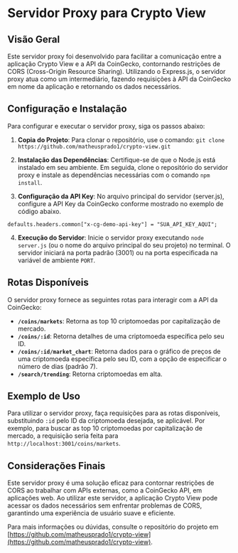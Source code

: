 # Servidor Proxy para Crypto View

## Visão Geral

Este servidor proxy foi desenvolvido para facilitar a comunicação entre a aplicação Crypto View e a API da CoinGecko, contornando restrições de CORS (Cross-Origin Resource Sharing). Utilizando o Express.js, o servidor proxy atua como um intermediário, fazendo requisições à API da CoinGecko em nome da aplicação e retornando os dados necessários.

## Configuração e Instalação

Para configurar e executar o servidor proxy, siga os passos abaixo:

1. **Copia do Projeto**:  Para clonar o repositório, use o comando: `git clone https://github.com/matheusprado1/crypto-view.git`

2. **Instalação das Dependências**: Certifique-se de que o Node.js está instalado em seu ambiente. Em seguida, clone o repositório do servidor proxy e instale as dependências necessárias com o comando `npm install`.

3. **Configuração da API Key**: No arquivo principal do servidor (server.js), configure a API Key da CoinGecko conforme mostrado no exemplo de código abaixo.

```
defaults.headers.common["x-cg-demo-api-key"] = "SUA_API_KEY_AQUI";
```


4. **Execução do Servidor**: Inicie o servidor proxy executando `node server.js` (ou o nome do arquivo principal do seu projeto) no terminal. O servidor iniciará na porta padrão (3001) ou na porta especificada na variável de ambiente `PORT`.

## Rotas Disponíveis

O servidor proxy fornece as seguintes rotas para interagir com a API da CoinGecko:

- **`/coins/markets`**: Retorna as top 10 criptomoedas por capitalização de mercado.
- **`/coins/:id`**: Retorna detalhes de uma criptomoeda específica pelo seu ID.
- **`/coins/:id/market_chart`**: Retorna dados para o gráfico de preços de uma criptomoeda específica pelo seu ID, com a opção de especificar o número de dias (padrão 7).
- **`/search/trending`**: Retorna criptomoedas em alta.

## Exemplo de Uso

Para utilizar o servidor proxy, faça requisições para as rotas disponíveis, substituindo `:id` pelo ID da criptomoeda desejada, se aplicável. Por exemplo, para buscar as top 10 criptomoedas por capitalização de mercado, a requisição seria feita para `http://localhost:3001/coins/markets`.

## Considerações Finais

Este servidor proxy é uma solução eficaz para contornar restrições de CORS ao trabalhar com APIs externas, como a CoinGecko API, em aplicações web. Ao utilizar este servidor, a aplicação Crypto View pode acessar os dados necessários sem enfrentar problemas de CORS, garantindo uma experiência de usuário suave e eficiente.

Para mais informações ou dúvidas, consulte o repositório do projeto em [https://github.com/matheusprado1/crypto-view](https://github.com/matheusprado1/crypto-view).


